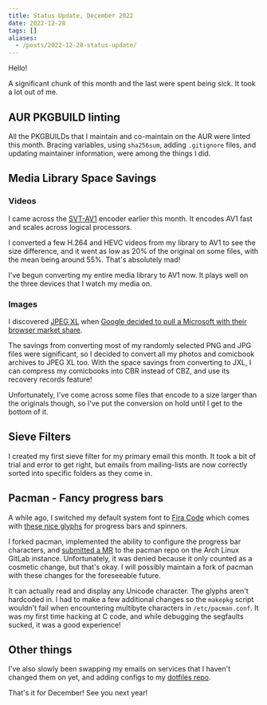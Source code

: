 ```yaml
---
title: Status Update, December 2022
date: 2022-12-28
tags: []
aliases:
  - /posts/2022-12-28-status-update/
---
```


Hello!

A significant chunk of this month and the last were spent being sick. It took a lot out of me.

## AUR PKGBUILD linting

All the PKGBUILDs that I maintain and co-maintain on the AUR were linted this month. Bracing variables, using `sha256sum`, adding `.gitignore` files, and updating maintainer information, were among the things I did.

## Media Library Space Savings

### Videos

I came across the [SVT-AV1](https://gitlab.com/AOMediaCodec/SVT-AV1) encoder earlier this month. It encodes AV1 fast and scales across logical processors.

I converted a few H.264 and HEVC videos from my library to AV1 to see the size difference, and it went as low as 20% of the original on some files, with the mean being around 55%. That's absolutely mad!

I've begun converting my entire media library to AV1 now. It plays well on the three devices that I watch my media on.

### Images

I discovered [JPEG XL](https://jpeg.org/jpegxl/) when [Google decided to pull a Microsoft with their browser market share](https://www.youtube.com/watch?v=Jyk87VVfh9s).

The savings from converting most of my randomly selected PNG and JPG files were significant, so I decided to convert all my photos and comicbook archives to JPEG XL too. With the space savings from converting to JXL, I can compress my comicbooks into CBR instead of CBZ, and use its recovery records feature!

Unfortunately, I've come across some files that encode to a size larger than the originals though, so I've put the conversion on hold until I get to the bottom of it.

## Sieve Filters

I created my first sieve filter for my primary email this month. It took a bit of trial and error to get right, but emails from mailing-lists are now correctly sorted into specific folders as they come in.

## Pacman - Fancy progress bars

A while ago, I switched my default system font to [Fira Code](https://github.com/tonsky/FiraCode) which comes with [these nice glyphs](https://github.com/tonsky/FiraCode/blob/master/extras/progress.png?raw=true) for progress bars and spinners.

I forked pacman, implemented the ability to configure the progress bar characters, and [submitted a MR](https://gitlab.archlinux.org/pacman/pacman/-/merge_requests/29) to the pacman repo on the Arch Linux GitLab instance. Unfortunately, it was denied because it only counted as a cosmetic change, but that's okay. I will possibly maintain a fork of pacman with these changes for the foreseeable future.

It can actually read and display any Unicode character. The glyphs aren't hardcoded in. I had to make a few additional changes so the `makepkg` script wouldn't fail when encountering multibyte characters in `/etc/pacman.conf`. It was my first time hacking at C code, and while debugging the segfaults sucked, it was a good experience!

## Other things

I've also slowly been swapping my emails on services that I haven't changed them on yet, and adding configs to my [dotfiles repo](https://git.sr.ht/~txtsd/dotfiles).

That's it for December! See you next year!

